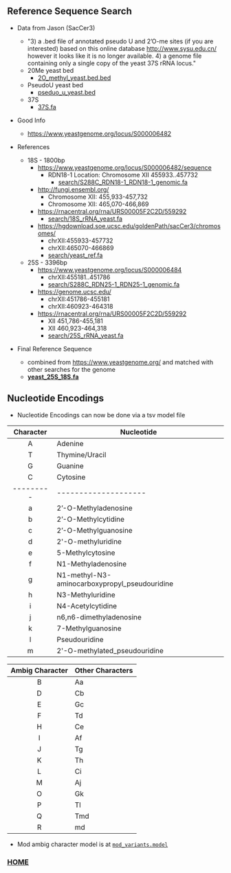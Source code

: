 ## Reference Sequence Search
* Data from Jason (SacCer3)
    * "3) a .bed file of annotated pseudo U and 2’O-me sites (if you are interested) based on this online database http://www.sysu.edu.cn/ however it looks like it is no longer available. 4) a genome file containing only a single copy of the yeast 37S rRNA locus." 
    * 20Me yeast bed
        * [2O_methyl_yeast.bed.bed](mod_files/misc/2O_methyl_yeast.bed)
    * PseudoU yeast bed
        * [pseduo_u_yeast.bed](mod_files/misc/pseduo_u_yeast.bed)
    * 37S 
        * [37S.fa](ares_rRNA/reference/search/37S.fa)

* Good Info
    * https://www.yeastgenome.org/locus/S000006482
    
* References
    * 18S - 1800bp
        * https://www.yeastgenome.org/locus/S000006482/sequence
            * RDN18-1 Location: Chromosome XII 455933..457732
                * [search/S288C_RDN18-1_RDN18-1_genomic.fa](search/S288C_RDN18-1_RDN18-1_genomic.fa) 
        * http://fungi.ensembl.org/
            * Chromosome XII: 455,933-457,732
            * Chromosome XII: 465,070-466,869
        * https://rnacentral.org/rna/URS00005F2C2D/559292
            * [search/18S_rRNA_yeast.fa](search/18S_rRNA_yeast.fa)
        * https://hgdownload.soe.ucsc.edu/goldenPath/sacCer3/chromosomes/
            * chrXII:455933-457732
            * chrXII:465070-466869
            * [search/yeast_ref.fa](search/yeast_ref.fa)
    * 25S - 3396bp
        * https://www.yeastgenome.org/locus/S000006484
            * chrXII:455181..451786    
            * [search/S288C_RDN25-1_RDN25-1_genomic.fa](search/S288C_RDN25-1_RDN25-1_genomic.fa)
        * https://genome.ucsc.edu/
            * chrXII:451786-455181
            * chrXII:460923-464318
        * https://rnacentral.org/rna/URS00005F2C2D/559292
            * XII	451,786-455,181
            * XII	460,923-464,318
            * [search/25S_rRNA_yeast.fa](search/25S_rRNA_yeast.fa)

* Final Reference Sequence
    * combined from https://www.yeastgenome.org/ and matched with other searches for the genome
    * [__yeast_25S_18S.fa__](yeast_25S_18S.fa)

## Nucleotide Encodings 
* Nucleotide Encodings can now be done via a tsv model file

| Character | Nucleotide         |
|:---------:|--------------------|
| A         | Adenine            |
| T         | Thymine/Uracil     |
| G         | Guanine            |
| C         | Cytosine           |
|---------|--------------------|
|  a       | 2’-O-Methyladenosine   |
|  b       | 2’-O-Methylcytidine   |
|  c       | 2’-O-Methylguanosine   |
|  d       | 2'-O-methyluridine   |
|  e       | 5-Methylcytosine   |
|  f       | N1-Methyladenosine   |
|  g       | N1-methyl-N3-aminocarboxypropyl_pseudouridine |
|  h       | N3-Methyluridine   |
|  i       | N4-Acetylcytidine   |
|  j       | n6,n6-dimethyladenosine   |
|  k       | 7-Methylguanosine   |
|  l       | Pseudouridine   |
|  m       | 2'-O-methylated_pseudouridine |


| Ambig Character | Other Characters |
|:---------:|--------------------|
| B         |Aa |
| D         |Cb |
| E         |Gc |
| F         |Td |
| H         |Ce |
| I         |Af |
| J         |Tg |
| K         |Th |
| L         |Ci |
| M         |Aj |
| O         |Gk |
| P         |Tl |
| Q         |Tmd |
| R         |md |


* Mod ambig character model is at [`mod_variants.model`](mod_variants.model)

### [HOME](../README.md)